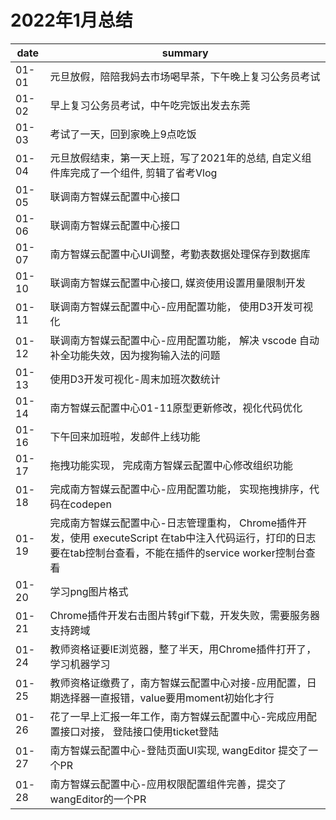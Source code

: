 # 2022年1月总结

|date|summary|
| - | - |
|01-01| 元旦放假，陪陪我妈去市场喝早茶，下午晚上复习公务员考试 |
|01-02| 早上复习公务员考试，中午吃完饭出发去东莞 |
|01-03| 考试了一天，回到家晚上9点吃饭|
|01-04| 元旦放假结束，第一天上班，写了2021年的总结, 自定义组件库完成了一个组件, 剪辑了省考Vlog|
|01-05| 联调南方智媒云配置中心接口|
|01-06| 联调南方智媒云配置中心接口|
|01-07| 南方智媒云配置中心UI调整，考勤表数据处理保存到数据库|
|01-10| 联调南方智媒云配置中心接口, 媒资使用设置用量限制开发|
|01-11| 联调南方智媒云配置中心-应用配置功能， 使用D3开发可视化|
|01-12| 联调南方智媒云配置中心-应用配置功能， 解决 vscode 自动补全功能失效，因为搜狗输入法的问题|
|01-13| 使用D3开发可视化-周末加班次数统计|
|01-14| 南方智媒云配置中心01-11原型更新修改，视化代码优化|
|01-16| 下午回来加班啦，发邮件上线功能|
|01-17| 拖拽功能实现， 完成南方智媒云配置中心修改组织功能|
|01-18| 完成南方智媒云配置中心-应用配置功能， 实现拖拽排序，代码在codepen|
|01-19| 完成南方智媒云配置中心-日志管理重构， Chrome插件开发，使用 executeScript 在tab中注入代码运行，打印的日志要在tab控制台查看，不能在插件的service worker控制台查看|
|01-20| 学习png图片格式|
|01-21| Chrome插件开发右击图片转gif下载，开发失败，需要服务器支持跨域|
|01-24| 教师资格证要IE浏览器，整了半天，用Chrome插件打开了，学习机器学习|
|01-25| 教师资格证缴费了，南方智媒云配置中心对接-应用配置，日期选择器一直报错，value要用moment初始化才行|
|01-26| 花了一早上汇报一年工作，南方智媒云配置中心-完成应用配置接口对接， 登陆接口使用ticket登陆|
|01-27| 南方智媒云配置中心-登陆页面UI实现, wangEditor 提交了一个PR|
|01-28| 南方智媒云配置中心-应用权限配置组件完善，提交了wangEditor的一个PR|